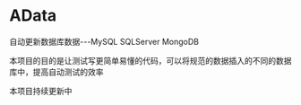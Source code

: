 # AData
自动更新数据库数据---MySQL    SQLServer   MongoDB

本项目的目的是让测试写更简单易懂的代码，可以将规范的数据插入的不同的数据库中，提高自动测试的效率

本项目持续更新中
